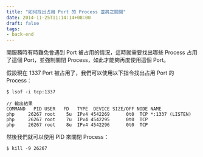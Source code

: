 ```yaml
---
title: "如何找出占用 Port 的 Process 並將之關閉"
date: 2014-11-25T11:14:14+08:00
draft: false
tags:
- back-end
---
```


開服務時有時難免會遇到 Port 被占用的情況，這時就需要找出哪些 Process 占用了這個 Port，並強制關閉 Process，如此才能夠再度使用這個 Port。

假設現在 1337 Port 被占用了，我們可以使用以下指令找出占用 Port 的 Process：

```
$ lsof -i tcp:1337

// 輸出結果
COMMAND   PID USER   FD   TYPE  DEVICE SIZE/OFF NODE NAME
php     26267 root    5u  IPv4 4542269      0t0  TCP *:1337 (LISTEN)
php     26267 root    7u  IPv4 4542295      0t0  TCP
php     26267 root    8u  IPv4 4542296      0t0  TCP
```

然後我們就可以使用 PID 來關閉 Process：

```
$ kill -9 26267
```
